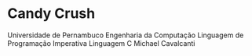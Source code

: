 # Candy Crush
  Universidade de Pernambuco
  Engenharia da Computação
  Linguagem de Programação Imperativa
  Linguagem C
  Michael Cavalcanti
